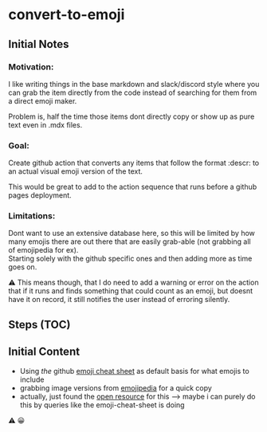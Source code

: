 # convert-to-emoji

## Initial Notes

### Motivation:

I like writing things in the base markdown and slack/discord style where you can grab the item directly from the code instead of searching for them from a direct emoji maker.

Problem is, half the time those items dont directly copy or show up as pure text even in .mdx files.

### Goal:

Create github action that converts any items that follow the format :descr: to an actual visual emoji version of the text.

This would be great to add to the action sequence that runs before a github pages deployment.

### Limitations:

Dont want to use an extensive database here, so this will be limited by how many emojis there are out there that are easily grab-able (not grabbing all of emojipedia for ex).<br/>
Starting solely with the github specific ones and then adding more as time goes on.

:warning: This means though, that I do need to add a warning or error on the action that if it runs and finds something that could count as an emoji, but doesnt have it on record, it still notifies the user instead of erroring silently.

## Steps (TOC)

## Initial Content

- Using *the* github [emoji cheat sheet](https://github.com/ikatyang/emoji-cheat-sheet) as default basis for what emojis to include
- grabbing image versions from [emojipedia](https://emojipedia.org/) for a quick copy
- actually, just found the [open resource](https://unicode.org/emoji/charts/full-emoji-list.html) for this --> maybe i can purely do this by queries like the emoji-cheat-sheet is doing

:warning:
:grinning:

